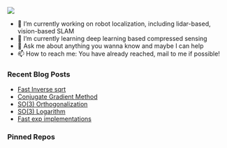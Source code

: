 ![](https://capsule-render.vercel.app/api?type=waving&height=200&text=BILL&desc=Please%20visit%20www.bingfeng.tech&fontAlignY=40&color=gradient)

- 🔭 I’m currently working on robot localization, including lidar-based, vision-based SLAM
- 🌱 I’m currently learning deep learning based compressed sensing
- 💬 Ask me about anything you wanna know and maybe I can help
- 📫 How to reach me: You have already reached, mail to me if possible!

<div>

### Recent Blog Posts

* [Fast Inverse sqrt](https://sunbingfeng.github.io/blog/fast_inv_sqrt/)
* [Conjugate Gradient Method](https://sunbingfeng.github.io/blog/Congugate_Gradient/)
* [SO(3) Orthogonalization](https://sunbingfeng.github.io/blog/R_orthogonalize/)
* [SO(3) Logarithm](https://sunbingfeng.github.io/blog/SO(3)_Log/)
* [Fast exp implementations](https://sunbingfeng.github.io/blog/exp_fast_implementations/)
### Pinned Repos

</div>
